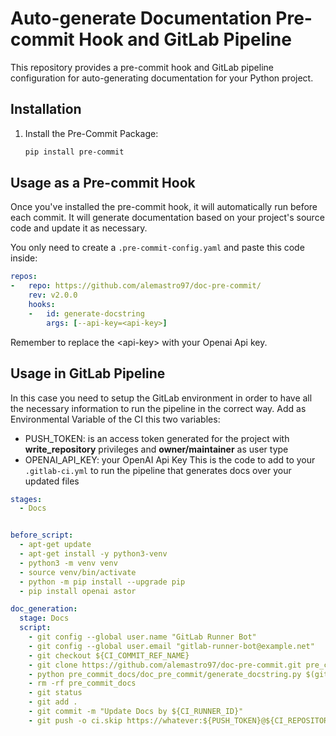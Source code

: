 # Auto-generate Documentation Pre-commit Hook and GitLab Pipeline

This repository provides a pre-commit hook and GitLab pipeline configuration for auto-generating documentation for your Python project.

## Installation

1. Install the Pre-Commit Package:

   ```bash
   pip install pre-commit
   ```

## Usage as a Pre-commit Hook
Once you've installed the pre-commit hook, it will automatically run before each commit. It will generate documentation based on your project's source code and update it as necessary.

You only need to create a ```.pre-commit-config.yaml``` and paste this code inside:

``` yaml
repos:
-   repo: https://github.com/alemastro97/doc-pre-commit/
    rev: v2.0.0
    hooks:
    -   id: generate-docstring
        args: [--api-key=<api-key>]
```
Remember to replace the \<api-key\> with your Openai Api key.  

## Usage in GitLab Pipeline
In this case you need to setup the GitLab environment in order to have all the necessary information to run the pipeline in the correct way.
Add as Environmental Variable of the CI this two variables:
- PUSH_TOKEN: is an access token generated for the project with **write_repository** privileges and **owner/maintainer** as user type
- OPENAI_API_KEY: your OpenAI Api Key
This is the code to add to your ```.gitlab-ci.yml``` to run the pipeline that generates docs over your updated files
```yaml
stages:
  - Docs


before_script:
  - apt-get update
  - apt-get install -y python3-venv
  - python3 -m venv venv
  - source venv/bin/activate
  - python -m pip install --upgrade pip
  - pip install openai astor

doc_generation:
  stage: Docs
  script:
    - git config --global user.name "GitLab Runner Bot"
    - git config --global user.email "gitlab-runner-bot@example.net"
    - git checkout ${CI_COMMIT_REF_NAME}
    - git clone https://github.com/alemastro97/doc-pre-commit.git pre_commit_docs
    - python pre_commit_docs/doc_pre_commit/generate_docstring.py $(git diff --name-only $CI_COMMIT_BEFORE_SHA $CI_COMMIT_SHA)
    - rm -rf pre_commit_docs
    - git status
    - git add .
    - git commit -m "Update Docs by ${CI_RUNNER_ID}"
    - git push -o ci.skip https://whatever:${PUSH_TOKEN}@${CI_REPOSITORY_URL#*@}


```
